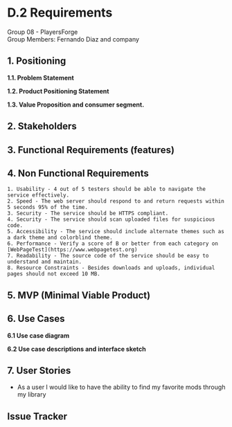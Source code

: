 # D.2 Requirements

Group 08 - PlayersForge\
Group Members: Fernando Diaz and company

## 1. Positioning 
**1.1. Problem Statement**

**1.2. Product Positioning Statement** 

**1.3. Value Proposition and consumer segment.**

## 2. Stakeholders

## 3. Functional Requirements (features)

## 4. Non Functional Requirements
	1. Usability - 4 out of 5 testers should be able to navigate the service effectively.
	2. Speed - The web server should respond to and return requests within 5 seconds 95% of the time.
	3. Security - The service should be HTTPS compliant.
	4. Security - The service should scan uploaded files for suspicious code.
	5. Accessibility - The service should include alternate themes such as a dark theme and colorblind theme.
	6. Performance - Verify a score of B or better from each category on [WebPageTest](https://www.webpagetest.org)
	7. Readability - The source code of the service should be easy to understand and maintain.
	8. Resource Constraints - Besides downloads and uploads, individual pages should not exceed 10 MB.
	
## 5. MVP (Minimal Viable Product)

## 6. Use Cases
**6.1 Use case diagram**

**6.2 Use case descriptions and interface sketch**

## 7. User Stories
- As a user I would like to have the ability to find my favorite mods through my library


## Issue Tracker 

